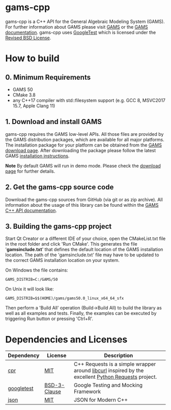 # gams-cpp #

gams-cpp is a C++ API for the General Algebraic Modeling System (GAMS). 
For further information about GAMS please visit [GAMS](https://www.gams.com) or the [GAMS documentation](https://www.gams.com/latest/docs/). 
gams-cpp uses [GoogleTest](https://github.com/google/googletest) which is licensed under the [Revised BSD License](https://github.com/google/googletest/blob/master/LICENSE).  

# How to build #

## 0. Minimum Requirements ##

- GAMS 50
- CMake 3.8
- any C++17 compiler with std::filesystem support (e.g. GCC 8, MSVC2017 15.7, Apple Clang 11)

## 1. Download and install GAMS ##

gams-cpp requires the GAMS low-level APIs. All those files are provided by the GAMS distribution packages, 
which are available for all major platforms. The installation package for your platform can be obtained from the [GAMS download page](https://www.gams.com/download/). 
After downloading the package please follow the latest GAMS [installation instructions](https://www.gams.com/latest/docs/UG_MAIN.html#UG_INSTALL).

**Note** By default GAMS will run in demo mode. Please check the [download page](https://www.gams.com/download/) for further details.

## 2. Get the gams-cpp source code ##

Download the gams-cpp sources from GitHub (via git or as zip archive). 
All information about the usage of this library can be found within the [GAMS C++ API documentation](https://www.gams.com/latest/docs/API_CPP_TUTORIAL.html).

## 3. Building the gams-cpp project ##

Start Qt Creator or a different IDE of your choice, open the CMakeList.txt file in the root folder and click 'Run CMake'. 
This generates the file '**gamsinclude.txt**' that defines the default location of the GAMS installation location. 
The path of the 'gamsinclude.txt' file may have to be updated to the correct GAMS installation location on your system.

On Windows the file contains:
```
GAMS_DISTRIB=C:/GAMS/50
```
On Unix it will look like:
```
GAMS_DISTRIB=$$(HOME)/gams/gams50.0_linux_x64_64_sfx
```

Then perform a 'Build All' operation (Build->Build All) to build the library as well as all examples and tests. 
Finally, the examples can be executed by triggering Run button or pressing 'Ctrl+R'.

# Dependencies and Licenses

| Dependency | License | Description |
| ------ | ------ | ------ |
| [cpr](https://github.com/libcpr/cpr) | [MIT](https://github.com/libcpr/cpr/blob/master/LICENSE) | C++ Requests is a simple wrapper around [libcurl](https://curl.se/libcurl/) inspired by the excellent [Python Requests](https://github.com/kennethreitz/requests) project. |
| [googletest](https://github.com/google/googletest) | [BSD-3-Clause](https://github.com/google/googletest/blob/main/LICENSE) | Google Testing and Mocking Framework |
| [json](https://github.com/nlohmann/json) | [MIT](https://github.com/nlohmann/json/blob/develop/LICENSE.MIT) | JSON for Modern C++ |
